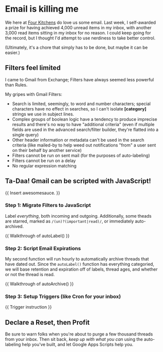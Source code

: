 # Email is killing me

We here at [Four Kitchens](http://www.fourkitchens.com) do love us some email.
Last week, I self-awarded a prize for having achieved 4,000 unread items in my
inbox, with another 3,000 read items sitting in my inbox for no reason. I could
keep going for the record, but I thought I'd attempt to use nerdiness to take
better control.

(Ultimately, it's a chore that simply has to be done, but maybe it can be easier.)

## Filters feel limited

I came to Gmail from Exchange; Filters have always seemed less powerful than Rules.

My gripes with Gmail Filters:

- Search is limited, seemingly, to word and number characters; special characters
  have no effect in searches, so I can't isolate **[**category**]** strings we
  use in subject lines.
- Complex groups of boolean logic have a tendency to produce imprecise results
  and there's no way to have "additional criteria" (even if multiple fields are
  used in the advanced search/filter builder, they're flatted into a single query)
- Other header information or metadata can't be used in the search criteria
  (like mailed-by to help weed out notifications "from" a user sent on their
  behalf by another service)
- Filters cannot be run on sent mail (for the purposes of auto-labeling)
- Filters cannot be run on a delay
- No regular expression matching

## Ta-Daa! Gmail can be scripted with JavaScript!

{{ Insert awesomesauce. }}

### Step 1: Migrate Filters to JavaScript

Label _everything_, both incoming and outgoing. Additionally, some theads are
starred, marked as `/(un)?(important|read)/`, or immediately auto-archived.

{{ Walkthrough of autoLabel() }}

### Step 2: Script Email Expirations

My second function will run hourly to automatically archive threads that have
dated out. Since the `autoLabel()` function has everything categoried, we will
base retention and expiration off of labels, thread ages, and whether or not
the thread is read.

{{ Walkthrough of autoArchive() }}

### Step 3: Setup Triggers (like Cron for your inbox)

{{ Trigger instruction }}

## Declare a Reset, then Profit

Be sure to warn folks when you're about to purge a few thousand threads from your
inbox. Then sit back, _keep up with what you can_ using the auto-labeling help
you've built, and let Google Apps Scripts help you.
